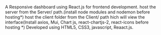 A Responsive dashboard using React.js for frontend development.
host the server from the Server/ path.(install node modules and nodemon before hosting*)
host the client folder from the Client/ path hich will view the interface(Install axios, Mui, Chart js, react-chartjs-2, react-icons before hosting *)
Developed using HTML5, CSS3, javascript, Reaact.js.

